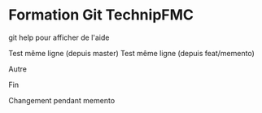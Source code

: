 # Formation Git TechnipFMC

git help pour afficher de l'aide

Test même ligne (depuis master)
Test même ligne (depuis feat/memento)

Autre

Fin

Changement pendant memento

